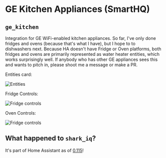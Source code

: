 # GE Kitchen Appliances (SmartHQ)

## `ge_kitchen`
Integration for GE WiFi-enabled kitchen appliances.  So far, I've only done fridges and ovens (because that's what I
have), but I hope to to dishwashers next.  Because HA doesn't have Fridge or Oven platforms, both fridges and ovens are
primarily represented as water heater entities, which works surprisingly well.  If anybody who has other GE appliances
sees this and wants to pitch in, please shoot me a message or make a PR.  

Entities card:

![Entities](https://raw.githubusercontent.com/ajmarks/ha_components/master/img/appliance_entities.png)

Fridge Controls:

![Fridge controls](https://raw.githubusercontent.com/ajmarks/ha_components/master/img/fridge_control.png)

Oven Controls:

![Fridge controls](https://raw.githubusercontent.com/ajmarks/ha_components/master/img/oven_controls.png)

## What happened to `shark_iq`?

It's part of Home Assistant as of [0.115](https://www.home-assistant.io/blog/2020/09/17/release-115/)!
